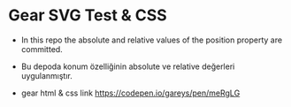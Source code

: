 # Gear SVG Test & CSS

- In this repo the absolute and relative values of the position property are committed.

- Bu depoda konum özelliğinin absolute ve relative değerleri uygulanmıştır.

- gear html & css link https://codepen.io/gareys/pen/meRgLG
